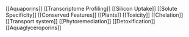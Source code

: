 [[Aquaporins]]
[[Transcriptome Profiling]]
[[Silicon Uptake]]
[[Solute Specificity]]
[[Conserved Features]]
[[Plants]]
[[Toxicity]]
[[Chelation]]
[[Transport system]]
[[Phytoremediation]]
[[Detoxification]]
[[Aquaglyceroporins]]
